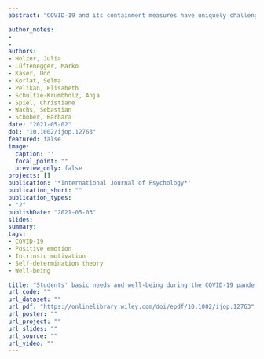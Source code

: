 ```yaml
---
abstract: "COVID-19 and its containment measures have uniquely challenged adolescent well-being. Following self-determination theory (SDT), the present research seeks to identify predictors of well-being in terms of positive emotion and intrinsic learning motivation under distance schooling conditions and whether SDT’s core postulates hold true in this exceptional situation. Feeling competent and autonomous concerning schoolwork, and socially related to others were hypothesized to predict positive emotion and intrinsic learning motivation. The role of self-regulated learning (SRL) as a moderator was considered. Self-reports were collected from 19,967 secondary school students in Austria (Study 1) and Germany (Study 2). In both studies, structural equation modeling revealed that all basic needs predicted positive emotion, and that competence and autonomy predicted intrinsic learning motivation. Moderation effects of SRL were identified in Study 1 only: The effect of autonomy varied with the level of SRL for both outcomes and the effect of competence varied with the level of SRL for intrinsic learning motivation. The results highlight the relevance of basic psychological need satisfaction and SRL in a situation in which adolescents are confronted with a sudden loss of daily routines."

author_notes:
- 
- 
authors:
- Holzer, Julia
- Lüftenegger, Marko 
- Käser, Udo 
- Korlat, Selma  
- Pelikan, Elisabeth
- Schultze-Krumbholz, Anja
- Spiel, Christiane  
- Wachs, Sebastian  
- Schober, Barbara
date: "2021-05-02"
doi: "10.1002/ijop.12763"
featured: false
image: 
  caption: ''
  focal_point: ""
  preview_only: false
projects: []
publication: '*International Journal of Psychology*'
publication_short: ""
publication_types:
- "2"
publishDate: "2021-05-03"
slides: 
summary:
tags:
- COVID-19
- Positive emotion
- Intrinsic motivation
- Self-determination theory 
- Well-being

title: "Students' basic needs and well-being during the COVID-19 pandemic: A two-country study of basic psychological need satisfaction, intrinsic learning motivation, positive emotion and the moderating role of self-regulated learning"
url_code: ""
url_dataset: ""
url_pdf: "https://onlinelibrary.wiley.com/doi/epdf/10.1002/ijop.12763"
url_poster: ""
url_project: ""
url_slides: ""
url_source: ""
url_video: ""
---
```

